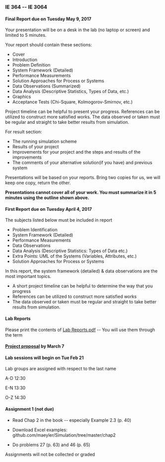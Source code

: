 ### IE 364 -- IE 3064

#### Final Report due on Tuesday May 9, 2017

Your presentation will be on a desk in the lab (no laptop or screen) and limited to 5 minutes.

Your report should contain these sections:
* Cover
* Introduction
* Problem Definition
* System Framework (Detailed)
* Performance Measurements
* Solution Approaches for Process or Systems
* Data Observations (Summarized)
* Data Analysis (Descriptive Statistics, Types of Data, etc.)
* Graphics 
* Acceptance Tests (Chi-Square, Kolmogorov-Smirnov, etc.) 

Project timeline can be helpful to present your progress. References can be utilized to construct more satisfied works. The data observed or taken must be regular and straight to take better results from simulation.

For result section:
* The running simulation scheme
* Results of your project
* Improvements for your project and the steps and results of the improvements
* The comments of your alternative solution(if you have) and previous system

Presentations will be based on your reports. Bring two copies for us, we will keep one copy, return the other.

**Presentations cannot cover all of your work. You must summarize it in 5 minutes using the outline shown above.**


#### First Report due on Tuesday April 4, 2017

The subjects listed below must be included in report
* Problem Identification
* System Framework (Detailed)
* Performance Measurements
* Data Observations
* Data Analysis (Descriptive Statistics: Types of Data etc.)
* Extra Points: UML of the Systems (Variables, Attributes, etc.) 
* Solution Approaches for Process or Systems

In this report, the system framework (detailed) & data observations are the most important topics.
* A short project timeline can be helpful to determine the way that you progress
* References can be utilized to construct more satisfied works
* The data observed or taken must be regular and straight to take better results from simulation.

#### Lab Reports

Please print the contents of [Lab Reports.pdf](https://github.com/maeyler/Simulation/blob/master/Lab%20Reports.pdf) -- You will use them through the term


#### [Project proposal](https://github.com/maeyler/Simulation/blob/master/Term%20Project.md) by March 7


#### Lab sessions will begin on Tue Feb 21

Lab groups are assigned with respect to the last name

A-D  12:30

E-N  13:30

O-Z  14:30


#### Assignment 1  (not due)

- Read Chap 2 in the book -- especially Example 2.3 (p. 40)

- Download Excel examples: github.com/maeyler/Simulation/tree/master/chap2

- Do problems 27 (p. 63)  and  46 (p. 65)


Assignments will not be collected or graded
